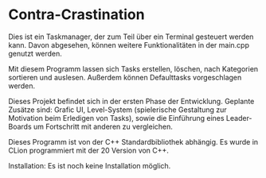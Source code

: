 # Contra-Crastination

Dies ist ein Taskmanager, der zum Teil über ein Terminal gesteuert werden kann. Davon abgesehen, können weitere Funktionalitäten in der main.cpp genutzt werden.

Mit diesem Programm lassen sich Tasks erstellen, löschen, nach Kategorien sortieren und auslesen. Außerdem können Defaulttasks vorgeschlagen werden.

Dieses Projekt befindet sich in der ersten Phase der Entwicklung. Geplante Zusätze sind: Grafic UI, Level-System (spielerische Gestaltung zur Motivation beim Erledigen von Tasks), sowie die Einführung eines Leader-Boards um Fortschritt mit anderen zu vergleichen.

Dieses Programm ist von der C++ Standardbibliothek abhängig. Es wurde in CLion programmiert mit der 20 Version von C++.

Installation: Es ist noch keine Installation möglich.
